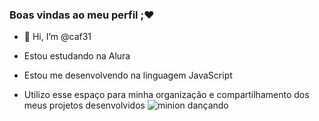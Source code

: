 ### Boas vindas ao meu perfil ;❤

- 👋 Hi, I’m @caf31

- Estou estudando na Alura
- Estou me desenvolvendo na linguagem JavaScript
- Utilizo esse espaço para minha organização e compartilhamento dos meus projetos desenvolvidos
![minion dançando](https://media1.tenor.com/m/u6r8fswiki4AAAAC/dancing-minion.gif )
